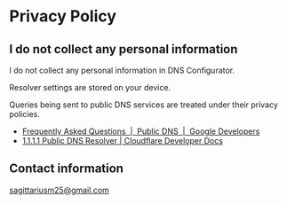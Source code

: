 # Privacy Policy

## I do not collect any personal information

I do not collect any personal information in DNS Configurator.

Resolver settings are stored on your device.

Queries being sent to public DNS services are treated under their privacy policies.


- [Frequently Asked Questions  |  Public DNS  |  Google Developers](https://developers.google.com/speed/public-dns/faq)
- [1.1.1.1 Public DNS Resolver | Cloudflare Developer Docs](https://developers.cloudflare.com/1.1.1.1/privacy/public-dns-resolver/)


## Contact information

<sagittariusm25@gmail.com>
